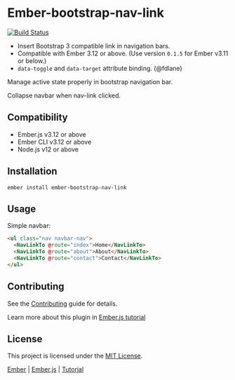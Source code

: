 # Ember-bootstrap-nav-link

[![Build Status](https://travis-ci.org/zoltan-nz/ember-bootstrap-nav-link.svg?branch=master)](https://travis-ci.org/zoltan-nz/ember-bootstrap-nav-link)

* Insert Bootstrap 3 compatible link in navigation bars.
* Compatible with Ember 3.12 or above. (Use version `0.1.5` for Ember v3.11 or below.)
* `data-toggle` and `data-target` attribute binding. (@fdlane)

Manage active state properly in bootstrap navigation bar.

Collapse navbar when nav-link clicked.


Compatibility
------------------------------------------------------------------------------

* Ember.js v3.12 or above
* Ember CLI v3.12 or above
* Node.js v12 or above


Installation
------------------------------------------------------------------------------

```
ember install ember-bootstrap-nav-link
```

## Usage

Simple navbar:

```html
<ul class="nav navbar-nav">
  <NavLinkTo @route="index">Home</NavLinkTo>
  <NavLinkTo @route="about">About</NavLinkTo>
  <NavLinkTo @route="contact">Contact</NavLinkTo>
</ul>
```

Contributing
------------------------------------------------------------------------------

See the [Contributing](CONTRIBUTING.md) guide for details.


Learn more about this plugin in [Ember.js tutorial](http://yoember.com)

License
------------------------------------------------------------------------------

This project is licensed under the [MIT License](LICENSE.md).

[Ember](http://yoember.com) | [Ember.js](http://yoember.com) | [Tutorial](http://yoember.com)
